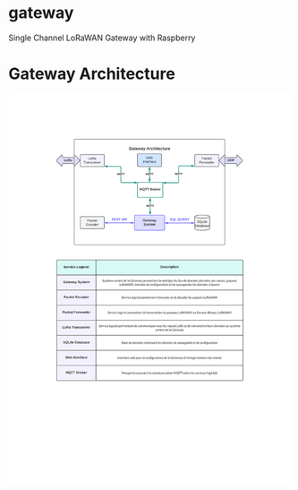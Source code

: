 # gateway
Single Channel LoRaWAN Gateway with Raspberry

# Gateway Architecture
![Gateway Architecture](https://github.com/opensnz/gateway/blob/main/Docs/Gateway_LoRaWAN_Architecture.png)
